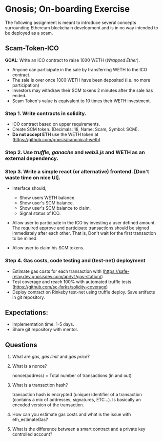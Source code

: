 

# Gnosis; On-boarding Exercise

The following assignment is meant to introduce several concepts surrounding Ethereum blockchain development and is in no way intended to be deployed as a scam.

## Scam-Token-ICO

**GOAL**: Write an ICO contract to raise 1000 WETH (*Wrapped Ether*).

- Anyone can participate in the sale by transferring WETH to the ICO contract.
- The sale is over once 1000 WETH have been deposited (i.e. no more participation)
- Investors may withdraw their SCM tokens 2 minutes after the sale has ended.
- Scam Token's value is equivalent to 10 times their WETH investment.

### Step 1. Write contracts in solidity.

- ICO contract based on upper requirements.
- Create SCM token. (Decimals: 18, Name: Scam, Symbol: SCM).
- **Do not accept ETH** use the WETH token  at (https://github.com/gnosis/canonical-weth).

### Step 2. Use *truffle*, *ganache* and *web3.js* and WETH as an external dependency.


### Step 3. Write a simple react (or alternative) frontend. [Don't waste time on nice UI].

- Interface should;
    - Show users WETH balance.
    - Show user's SCM balance.
    - Show user's SCM balance to claim.
    - Signal status of ICO.

- Allow user to participate in the ICO by investing a user defined amount.
    The required approve and participate transactions should be signed immediately after each other. That is, Don't wait for the first transaction to be mined.

- Allow user to claim his SCM tokens.

### Step 4. Gas costs, code testing and (test-net) deployment

- Estimate gas costs for each transaction with (https://safe-relay.dev.gnosisdev.com/api/v1/gas-station/)
- Test coverage and reach 100% with automated truffle tests (https://github.com/sc-forks/solidity-coverage)
- Deploy contract on Rinkeby test-net using truffle deploy. Save artifacts in git repository.


## Expectations:

- Implementation time: 1-5 days.
- Share git repository with mentor.

## Questions

1. What are *gas*, *gas limit* and *gas price*?

2. What is a nonce?

    nonce(address) = Total number of transactions (in and out)

3. What is a transaction hash?

    transaction hash is encrypted (unique) identifier of a transaction (contains a mix of addresses, signatures, ETC...). Is basically an encoded version of the transaction.

4. How can you estimate gas costs and what is the issue with eth_estimateGas?

5. What is the difference between a smart contract and a private key controlled account?
